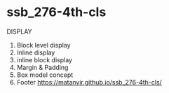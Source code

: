 # ssb_276-4th-cls

DISPLAY
1. Block level display
2. Inline display
3. inline block display
4. Margin & Padding
5. Box model concept
6. Footer
https://matanvir.github.io/ssb_276-4th-cls/
